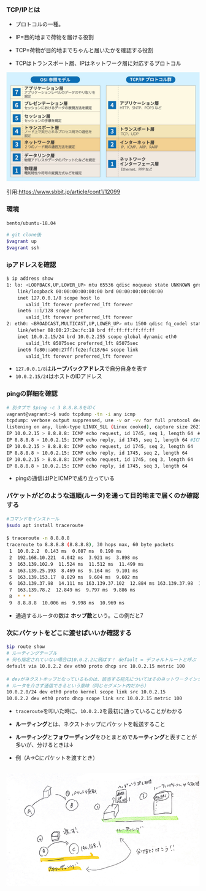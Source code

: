 ### TCP/IPとは
- プロトコルの一種。
- IP=目的地まで荷物を届ける役割
- TCP=荷物が目的地までちゃんと届いたかを確認する役割

- TCPはトランスポート層、IPはネットワーク層に対応するプロトコル
<img src="img/img2.jpg">

引用:https://www.sbbit.jp/article/cont1/12099

### 環境
`bento/ubuntu-18.04`

```bash
# git clone後
$vagrant up
$vagrant ssh
```

### ipアドレスを確認
```bash
$ ip address show
1: lo: <LOOPBACK,UP,LOWER_UP> mtu 65536 qdisc noqueue state UNKNOWN group default qlen 1000
    link/loopback 00:00:00:00:00:00 brd 00:00:00:00:00:00
    inet 127.0.0.1/8 scope host lo
       valid_lft forever preferred_lft forever
    inet6 ::1/128 scope host 
       valid_lft forever preferred_lft forever
2: eth0: <BROADCAST,MULTICAST,UP,LOWER_UP> mtu 1500 qdisc fq_codel state UP group default qlen 1000
    link/ether 08:00:27:2e:fc:18 brd ff:ff:ff:ff:ff:ff
    inet 10.0.2.15/24 brd 10.0.2.255 scope global dynamic eth0
       valid_lft 85075sec preferred_lft 85075sec
    inet6 fe80::a00:27ff:fe2e:fc18/64 scope link 
       valid_lft forever preferred_lft forever
```
- `127.0.0.1/8`は**ループバックアドレス**で自分自身を表す
- `10.0.2.15/24`はホストのIDアドレス

### pingの詳細を確認 
```bash
# 別タブで $ping -c 3 8.8.8.8を叩く
vagrant@vagrant:~$ sudo tcpdump -tn -i any icmp
tcpdump: verbose output suppressed, use -v or -vv for full protocol decode
listening on any, link-type LINUX_SLL (Linux cooked), capture size 262144 bytes
IP 10.0.2.15 > 8.8.8.8: ICMP echo request, id 1745, seq 1, length 64　#ICMPのエコーリクエスト　ホストのIPから8.8.8.8へ
IP 8.8.8.8 > 10.0.2.15: ICMP echo reply, id 1745, seq 1, length 64 #ICMPのエコーリプライ 8.8.8.8からホストのIPへ
IP 10.0.2.15 > 8.8.8.8: ICMP echo request, id 1745, seq 2, length 64
IP 8.8.8.8 > 10.0.2.15: ICMP echo reply, id 1745, seq 2, length 64
IP 10.0.2.15 > 8.8.8.8: ICMP echo request, id 1745, seq 3, length 64
IP 8.8.8.8 > 10.0.2.15: ICMP echo reply, id 1745, seq 3, length 64
```
- pingの通信はIPとICMPで成り立っている


### パケットがどのような道順(ルータ)を通って目的地まで届くのか確認する
```bash
#コマンドをインストール
$sudo apt install traceroute

$ traceroute -n 8.8.8.8
traceroute to 8.8.8.8 (8.8.8.8), 30 hops max, 60 byte packets
 1  10.0.2.2  0.143 ms  0.087 ms  0.190 ms
 2  192.168.10.221  4.042 ms  3.921 ms  3.898 ms
 3  163.139.102.9  11.524 ms  11.512 ms  11.499 ms
 4  163.139.25.193  8.469 ms  9.164 ms  9.101 ms
 5  163.139.153.17  8.829 ms  9.604 ms  9.602 ms
 6  163.139.37.98  14.111 ms 163.139.37.102  12.884 ms 163.139.37.98  12.936 ms
 7  163.139.78.2  12.849 ms  9.797 ms  9.886 ms
 8  * * *
 9  8.8.8.8  10.006 ms  9.998 ms  10.969 ms
```

- 通過するルータの数は **ホップ数**という。この例だと7

### 次にパケットをどこに渡せばいいか確認する
```bash
$ip route show
# ルーティングテーブル
# 何も指定されていない場合は10.0.2.2に飛ばす！ default = デフォルトルートと呼ぶ
default via 10.0.2.2 dev eth0 proto dhcp src 10.0.2.15 metric 100

# devがネクストホップとなっているものは、該当する宛先についてはそのネットワークインターフェース(eth0)を使って通信する
# ルータを介さず通信できるという意味（同じセグメント内だから）
10.0.2.0/24 dev eth0 proto kernel scope link src 10.0.2.15 
10.0.2.2 dev eth0 proto dhcp scope link src 10.0.2.15 metric 100 
```
- `traceroute`を叩いた時に、`10.0.2.2`を最初に通っていることがわかる
- **ルーティング**とは、ネクストホップにパケットを転送すること

- **ルーティング**と**フォワーディング**をひとまとめで**ルーティング**と表すことが多いが、分けるときは↓

- 例（A→Cにパケットを渡すとき）
<br/>
<img src="img/img1.jpeg">
